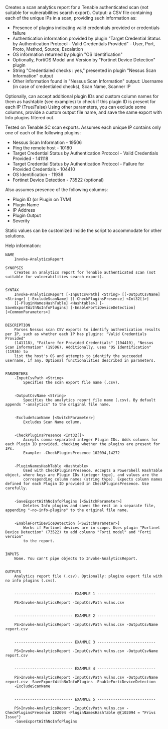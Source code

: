 Creates a scan analytics report for a Tenable authenticated scan (not suitable for vulnerabilities search export). Output: a CSV file containing each of the unique IPs in a scan, providing such information as:
* Presence of plugins indicating valid credentials provided or credentials failure
* Authentication information provided by plugin "Target Credential Status by Authentication Protocol - Valid Credentials Provided" - User, Port, Proto, Method, Source, Escalation
* OS information returned by plugin "OS Identification"
* Optionally, FortiOS Model and Version by "Fortinet Device Detection" plugin
* String "Credentialed checks : yes," presented in plugin "Nessus Scan Information" output
* Other information found in "Nessus Scan Information" output: Username (in case of credentialed checks), Scan Name, Scanner IP

Optionally, can accept additional plugin IDs and custom column names for them as hashtable (see examples) to check if this plugin ID is present for each IP (True/False)
Using other parameters, you can exclude some columns, provide a custom output file name, and save the same export with Info plugins filtered out.

Tested on Tenable.SC scan exports. Assumes each unique IP contains only one of each of the following plugins:
* Nessus Scan Information - 19506
* Ping the remote host - 10180
* Target Credential Status by Authentication Protocol - Valid Credentials Provided - 141118
* Target Credential Status by Authentication Protocol - Failure for Provided Credentials - 104410
* OS Identification - 11936
* Fortinet Device Detection - 73522 (optional)

Also assumes presence of the following columns:
* Plugin ID (or Plugin on TVM)
* Plugin Name
* IP Address
* Plugin Output
* Severity

Static values can be customized inside the script to accommodate for other solutions.

Help information:
```
NAME
    Invoke-AnalyticsReport

SYNOPSIS
    Creates an analytics report for Tenable authenticated scan (not suitable for vulnerabilities search export).


SYNTAX
    Invoke-AnalyticsReport [-InputCsvPath] <String> [[-OutputCsvName] <String>] [-ExcludeScanName] [[-CheckPluginsPresence] <Int32[]>]
    [[-PluginNamesHashTable] <Hashtable>] [-SaveExportWithNoInfoPlugins] [-EnableFortiDeviceDetection] [<CommonParameters>]


DESCRIPTION
    Parses Nessus scan CSV exports to identify authentication results per IP, such as whether each IP has plugins: "Valid Credentials Provided"    
    (141118), "Failure for Provided Credentials" (104410), "Nessus Scan Information" (19506). Additionally, uses "OS Identification" (11936) to    
    list the host's OS and attempts to identify the succeeded username, if any. Optional functionalities described in parameters.


PARAMETERS
    -InputCsvPath <String>
        Specifies the scan export file name (.csv).


    -OutputCsvName <String>
        Specifies the analytics report file name (.csv). By default appends "-analytics" to the original file name.


    -ExcludeScanName [<SwitchParameter>]
        Excludes Scan Name column.


    -CheckPluginsPresence <Int32[]>
        Accepts comma-separated integer Plugin IDs. Adds columns for each Plugin ID provided, checking whether the plugins are present for IPs.    
        Example: -CheckPluginsPresence 102094,14272


    -PluginNamesHashTable <Hashtable>
        Used with CheckPluginsPresence. Accepts a PowerShell HashTable object, where keys are Plugin IDs (integer type), and values are the        
        corresponding column names (string type). Expects column names defined for each Plugin ID provided in CheckPluginsPresence. Use carefully. 


    -SaveExportWithNoInfoPlugins [<SwitchParameter>]
        Deletes Info plugins and saves the rest in a separate file, appending "-no-info-plugins" to the original file name.


    -EnableFortiDeviceDetection [<SwitchParameter>]
        Works if Fortinet devices are in scope. Uses plugin "Fortinet Device Detection" (73522) to add columns "Forti model" and "Forti version"   
        to the report.


INPUTS
    None. You can't pipe objects to Invoke-AnalyticsReport.


OUTPUTS
    Analytics report file (.csv). Optionally: plugins export file with no info plugins (.cvs).


    -------------------------- EXAMPLE 1 --------------------------

    PS>Invoke-AnalyticsReport -InputCsvPath vulns.csv


    -------------------------- EXAMPLE 2 --------------------------

    PS>Invoke-AnalyticsReport -InputCsvPath vulns.csv -OutputCsvName report.csv


    -------------------------- EXAMPLE 3 --------------------------

    PS>Invoke-AnalyticsReport -InputCsvPath vulns.csv -OutputCsvName report.csv


    -------------------------- EXAMPLE 4 --------------------------

    PS>Invoke-AnalyticsReport -InputCsvPath vulns.csv -OutputCsvName report.csv -SaveExportWithNoInfoPlugins -EnableFortiDeviceDetection
    -ExcludeScanName


    -------------------------- EXAMPLE 5 --------------------------

    PS>Invoke-AnalyticsReport -InputCsvPath vulns.csv -CheckPluginsPresence 102094 -PluginNamesHashTable @{102094 = "Privs Issue"}
    -SaveExportWithNoInfoPlugins
```
